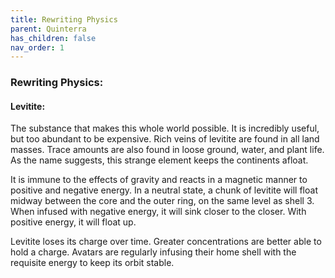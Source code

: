 ```yaml
---
title: Rewriting Physics
parent: Quinterra
has_children: false
nav_order: 1
---
```

### Rewriting Physics:

#### Levitite:

The substance that makes this whole world possible. It is incredibly useful, but too abundant to be expensive. Rich veins of levitite are found in all land masses. Trace amounts are also found in loose ground, water, and plant life. As the name suggests, this strange element keeps the continents afloat.

It is immune to the effects of gravity and reacts in a magnetic manner to positive and negative energy. In a neutral state, a chunk of levitite will float midway between the core and the outer ring, on the same level as shell 3. When infused with negative energy, it will sink closer to the closer. With positive energy, it will float up.

Levitite loses its charge over time. Greater concentrations are better able to hold a charge. Avatars are regularly infusing their home shell with the requisite energy to keep its orbit stable.

